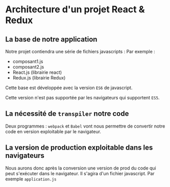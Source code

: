 # Architecture d'un projet React & Redux

## La base de notre application

Notre projet contiendra une série de fichiers javascripts :
Par exemple :
- composant1.js
- composant2.js
- React.js (librairie react)
- Redux.js (librairie Redux)

Cette base est développée avec la version `ES6` de javascript.

Cette version n'est pas supportée par les navigateurs qui supportent `ES5`.

## La nécessité de `transpiler` notre code

Deux programmes : `webpack` et `Babel` vont nous permettre de convertir notre code en version exploitable par le navigateur.


## La version de production exploitable dans les navigateurs

Nous aurons donc après la conversion une version de prod du code qui peut s'exécuter dans le navigateur. Il s'agira d'un fichier javascript. Par exemple `application.js`
